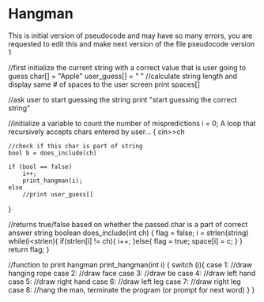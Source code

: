 # Hangman
This is initial version of pseudocode and may have so many errors, you are requested to edit this and make next version of the file
pseudocode version 1

//first initialize the current string with a correct value that is user going to guess
char[] = "Apple"
user_guess[] = "     "
//calculate string length and display same # of spaces to the user screen
print spaces[]

//ask user to start guessing the string
print "start guessing the correct string" 

//initialize a variable to count the number of mispredictions
i = 0;
A loop that recursively accepts chars entered by user...
{
	cin>>ch
	
	//check if this char is part of string
	bool b = does_include(ch)

	if (bool == false)
		i++;
		print_hangman(i);
	else
		//print user_guess[] 

}

//returns true/false based on whether the passed char is a part of correct answer string
boolean does_include(int ch)
{
	flag = false;
	i = strlen(string)
	while(i<strlen){
		if(strlen[i] != ch){
			i++;
		}else{
			flag = true;
			space[i] = c;
		}
	}
	return flag;
}

//function to print hangman
print_hangman(int i)
{
	switch (i){
		case 1: //draw hanging rope
		case 2: //draw face
		case 3:	//draw tie
		case 4:	//draw left hand
		case 5: //draw right hand
		case 6:	//draw left leg
		case 7:	//draw right leg
		case 8:	//hang the man, terminate the program (or prompt for next word)
	}
}

